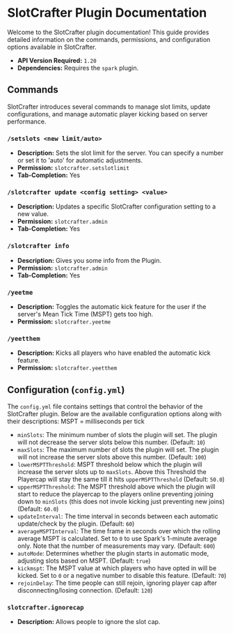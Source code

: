 # SlotCrafter Plugin Documentation

Welcome to the SlotCrafter plugin documentation! This guide provides detailed information on the commands, permissions, and configuration options available in SlotCrafter.


- **API Version Required:** `1.20`
- **Dependencies:** Requires the `spark` plugin.

## Commands

SlotCrafter introduces several commands to manage slot limits, update configurations, and manage automatic player kicking based on server performance.

### `/setslots <new limit/auto>`

- **Description:** Sets the slot limit for the server. You can specify a number or set it to 'auto' for automatic adjustments.
- **Permission:** `slotcrafter.setslotlimit`
- **Tab-Completion:** Yes

### `/slotcrafter update <config setting> <value>`

- **Description:** Updates a specific SlotCrafter configuration setting to a new value.
- **Permission:** `slotcrafter.admin`
- **Tab-Completion:** Yes

### `/slotcrafter info `

- **Description:** Gives you some info from the Plugin.
- **Permission:** `slotcrafter.admin`
- **Tab-Completion:** Yes

### `/yeetme`

- **Description:** Toggles the automatic kick feature for the user if the server's Mean Tick Time (MSPT) gets too high.
- **Permission:** `slotcrafter.yeetme`

### `/yeetthem`

- **Description:** Kicks all players who have enabled the automatic kick feature.
- **Permission:** `slotcrafter.yeetthem`

## Configuration (`config.yml`)

The `config.yml` file contains settings that control the behavior of the SlotCrafter plugin. Below are the available configuration options along with their descriptions:
MSPT = milliseconds per tick
- `minSlots`: The minimum number of slots the plugin will set. The plugin will not decrease the server slots below this number. (Default: `10`)
- `maxSlots`: The maximum number of slots the plugin will set. The plugin will not increase the server slots above this number. (Default: `100`)
- `lowerMSPTThreshold`: MSPT threshold below which the plugin will increase the server slots up to `maxSlots`. Above this Threshold the Playercap will stay the same till it hits `upperMSPTThreshold` (Default: `50.0`)
- `upperMSPTThreshold`: The MSPT threshold above which the plugin will start to reduce the playercap to the players online preventing joining down to `minSlots` (this does not invole kicking just preventing new joins)(Default: `60.0`)
- `updateInterval`: The time interval in seconds between each automatic update/check by the plugin. (Default: `60`)
- `averageMSPTInterval`: The time frame in seconds over which the rolling average MSPT is calculated. Set to `0` to use Spark's 1-minute average only. Note that the number of measurements may vary. (Default: `600`)
- `autoMode`: Determines whether the plugin starts in automatic mode, adjusting slots based on MSPT. (Default: `true`)
- `kickmspt`: The MSPT value at which players who have opted in will be kicked. Set to `0` or a negative number to disable this feature. (Default: `70`)
- `rejoinDelay`: The time people can still rejoin, ignoring player cap after disconnecting/losing connection. (Default: `120`)

### `slotcrafter.ignorecap`

- **Description:** Allows people to ignore the slot cap.
